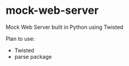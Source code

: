# mock-web-server
Mock Web Server built in Python using Twisted

Plan to use:
* Twisted
* parse package